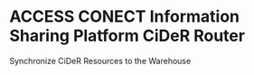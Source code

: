 # ACCESS CONECT Information Sharing Platform CiDeR Router

Synchronize CiDeR Resources to the Warehouse
